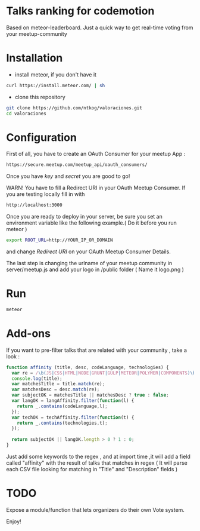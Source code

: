 # Talks ranking for codemotion

Based on meteor-leaderboard. Just a quick way to get real-time voting from your meetup-community

# Installation
- install meteor, if you don't have it
```bash
curl https://install.meteor.com/ | sh
```

- clone this repository
```bash
git clone https://github.com/ntkog/valoraciones.git
cd valoraciones
```

# Configuration

First of all, you have to create an OAuth Consumer for your meetup App :
```bash
https://secure.meetup.com/meetup_api/oauth_consumers/
```

Once you have *key* and *secret* you are good to go!

WARN! You have to fill a Redirect URI in your OAuth Meetup Consumer. If you are testing locally fill in with 
```bash
http://localhost:3000
```

Once you are ready to deploy in your server, be sure you set an environment variable like the following example.( Do it before you run meteor )
```bash
export ROOT_URL=http://YOUR_IP_OR_DOMAIN
```
and change *Redirect URI* on your OAuth Meetup Consumer Details.

The last step is changing the urlname of your meetup community in server/meetup.js and add your logo in /public folder ( Name it logo.png )



# Run

```bash
meteor
```


# Add-ons

If you want to pre-filter talks that are related with your community , take a look :

```js
function affinity (title, desc, codeLanguage, technologies) {
  var re = /\b(JS|CSS|HTML|NODE|GRUNT|GULP|METEOR|POLYMER|COMPONENTS)\b/gi;
  console.log(title);
  var matchesTitle = title.match(re);
  var matchesDesc = desc.match(re);
  var subjectOK = matchesTitle || matchesDesc ? true : false;
  var langOK = langAffinity.filter(function(l) { 
    return _.contains(codeLanguage,l); 
  });
  var techOK = techAffinity.filter(function(t) { 
    return _.contains(technologies,t); 
  });
  
  return subjectOK || langOK.length > 0 ? 1 : 0;      
}
```

Just add some keywords to the regex , and at import time ,it will add a field called "affinity" with the result of talks that matches in regex ( It will parse each CSV file looking for matching in "Title" and "Description" fields )


# TODO

Expose a module/function that lets organizers do their own Vote system.

Enjoy!
